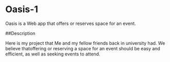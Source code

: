 # Oasis-1
Oasis is a Web app that offers or reserves space for an event.


##Description 

Here is my project that Me and my fellow friends back in university had. We believe thatoffering or reserving a space for an event should be easy and efficient, as well as seeking events to attend.




